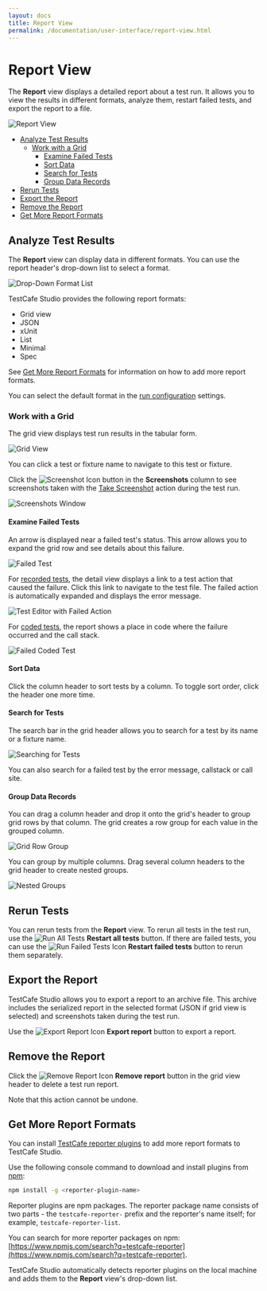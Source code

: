 ```yaml
---
layout: docs
title: Report View
permalink: /documentation/user-interface/report-view.html
---
```

# Report View

The **Report** view displays a detailed report about a test run. It allows you to view the results in different formats, analyze them, restart failed tests, and export the report to a file.

![Report View](../../images/user-interface/report-view/report-view.png)

* [Analyze Test Results](#analyze-test-results)
  * [Work with a Grid](#work-with-a-grid)
    * [Examine Failed Tests](#examine-failed-tests)
    * [Sort Data](#sort-data)
    * [Search for Tests](#search-for-tests)
    * [Group Data Records](#group-data-records)
* [Rerun Tests](#rerun-tests)
* [Export the Report](#export-the-report)
* [Remove the Report](#remove-the-report)
* [Get More Report Formats](#get-more-report-formats)

## Analyze Test Results

The **Report** view can display data in different formats. You can use the report header's drop-down list to select a format.

![Drop-Down Format List](../../images/user-interface/report-view/drop-down-format-list.png)

TestCafe Studio provides the following report formats:

* Grid view
* JSON
* xUnit
* List
* Minimal
* Spec

See [Get More Report Formats](#get-more-report-formats) for information on how to add more report formats.

You can select the default format in the [run configuration](run-configuration-dialog.md) settings.

### Work with a Grid

The grid view displays test run results in the tabular form. 

![Grid View](../../images/user-interface/report-view/grid-view.png)

You can click a test or fixture name to navigate to this test or fixture.

Click the ![Screenshot Icon](../../images/user-interface/report-view/screenshot-icon.svg) button in the **Screenshots** column to see screenshots taken with the [Take Screenshot](../working-with-testcafe-studio/recording-tests/test-actions/browser-actions.md#take-screenshot) action during the test run.

![Screenshots Window](../../images/user-interface/report-view/screenshots-window.png)

#### Examine Failed Tests

An arrow is displayed near a failed test's status. This arrow allows you to expand the grid row and see details about this failure.

![Failed Test](../../images/user-interface/report-view/failed-test.png)

For [recorded tests](../working-with-testcafe-studio/organizing-tests.md#recorded-tests-files), the detail view displays a link to a test action that caused the failure. Click this link to navigate to the test file. The failed action is automatically expanded and displays the error message.

![Test Editor with Failed Action](../../images/user-interface/report-view/test-editor-failed.png)

For [coded tests](../working-with-testcafe-studio/organizing-tests.md#coded-tests-files), the report shows a place in code where the failure occurred and the call stack.

![Failed Coded Test](../../images/user-interface/report-view/failed-coded-test.png)

#### Sort Data

Click the column header to sort tests by a column. To toggle sort order, click the header one more time.

#### Search for Tests

The search bar in the grid header allows you to search for a test by its name or a fixture name.

![Searching for Tests](../../images/user-interface/report-view/searching-for-test.png)

You can also search for a failed test by the error message, callstack or call site.

#### Group Data Records

You can drag a column header and drop it onto the grid's header to group grid rows by that column.
The grid creates a row group for each value in the grouped column.

![Grid Row Group](../../images/user-interface/report-view/grid-row-group.png)

You can group by multiple columns. Drag several column headers to the grid header to create nested groups.

![Nested Groups](../../images/user-interface/report-view/nested-groups.png)

## Rerun Tests

You can rerun tests from the **Report** view. To rerun all tests in the test run, use the ![Run All Tests](../../images/user-interface/report-view/run-icon.svg) **Restart all tests** button. If there are failed tests, you can use the ![Run Failed Tests Icon](../../images/user-interface/report-view/run-failed-tests-icon.svg) **Restart failed tests** button to rerun them separately.

## Export the Report

TestCafe Studio allows you to export a report to an archive file. This archive includes the serialized report in the selected format (JSON if grid view is selected) and screenshots taken during the test run.

Use the ![Export Report Icon](../../images/user-interface/report-view/export-report-icon.svg) **Export report** button to export a report.

## Remove the Report

Click the ![Remove Report Icon](../../images/user-interface/report-view/remove-icon.svg) **Remove report** button in the grid view header to delete a test run report.

Note that this action cannot be undone.

## Get More Report Formats

You can install [TestCafe reporter plugins](https://devexpress.github.io/testcafe/documentation/using-testcafe/common-concepts/reporters.html) to add more report formats to TestCafe Studio.

Use the following console command to download and install plugins from [npm](https://www.npmjs.com/):

```sh
npm install -g <reporter-plugin-name>
```

Reporter plugins are npm packages. The reporter package name consists of two parts - the `testcafe-reporter-` prefix and the reporter's name itself; for example,  `testcafe-reporter-list`.

You can search for more reporter packages on npm: [https://www.npmjs.com/search?q=testcafe-reporter](https://www.npmjs.com/search?q=testcafe-reporter).

TestCafe Studio automatically detects reporter plugins on the local machine and adds them to the **Report** view's drop-down list.
